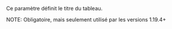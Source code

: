 Ce paramètre définit le titre du tableau.

NOTE: Obligatoire, mais seulement utilisé par les versions 1.19.4+